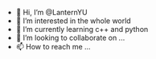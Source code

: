 - 👋 Hi, I’m @LanternYU
- 👀 I’m interested in the whole world
- 🌱 I’m currently learning c++ and python
- 💞️ I’m looking to collaborate on ...
- 📫 How to reach me ...

<!---
LanternYU/LanternYU is a ✨ special ✨ repository because its `README.md` (this file) appears on your GitHub profile.
You can click the Preview link to take a look at your changes.
--->
